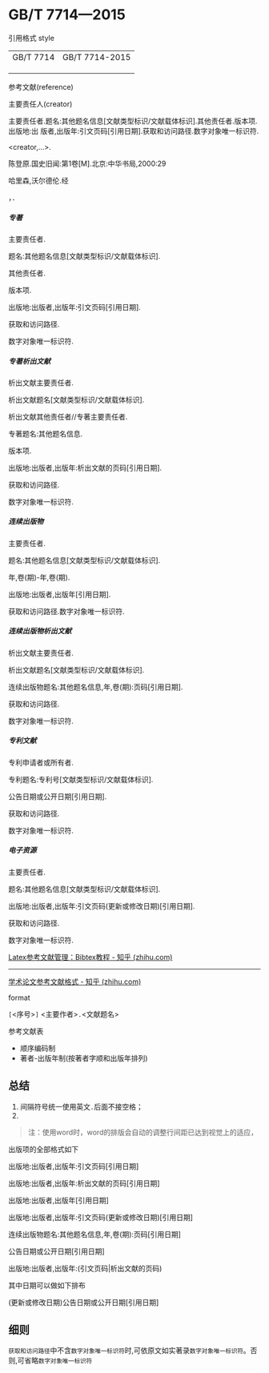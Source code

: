 # GB/T 7714—2015

引用格式 style

|           |                |
| --------- | -------------- |
| GB/T 7714 | GB/T 7714-2015 |
|           |                |
|           |                |
|           |                |













参考文献(reference)

主要责任人(creator)





主要责任者.题名:其他题名信息[文献类型标识/文献载体标识].其他责任者.版本项.出版地:出 版者,出版年:引文页码[引用日期].获取和访问路径.数字对象唯一标识符.



<creator,...>.

陈登原.国史旧闻:第1卷[M].北京:中华书局,2000:29

哈里森,沃尔德伦.经



，．



##### 专著

主要责任者.

题名:其他题名信息[文献类型标识/文献载体标识].

其他责任者.

版本项.

出版地:出版者,出版年:引文页码[引用日期].

获取和访问路径.

数字对象唯一标识符.





##### 专著析出文献

析出文献主要责任者.

析出文献题名[文献类型标识/文献载体标识].

析出文献其他责任者//专著主要责任者.

专著题名:其他题名信息.

版本项.

出版地:出版者,出版年:析出文献的页码[引用日期].

获取和访问路径.

数字对象唯一标识符.



##### 连续出版物

主要责任者.

题名:其他题名信息[文献类型标识/文献载体标识].

年,卷(期)-年,卷(期).

出版地:出版者,出版年[引用日期].

获取和访问路径.数字对象唯一标识符.



##### 连续出版物析出文献

析出文献主要责任者.

析出文献题名[文献类型标识/文献载体标识].

连续出版物题名:其他题名信息,年,卷(期):页码[引用日期].

获取和访问路径.

数字对象唯一标识符.



##### 专利文献

专利申请者或所有者.

专利题名:专利号[文献类型标识/文献载体标识].

公告日期或公开日期[引用日期].

获取和访问路径.

数字对象唯一标识符.



##### 电子资源

主要责任者.

题名:其他题名信息[文献类型标识/文献载体标识].

出版地:出版者,出版年:引文页码(更新或修改日期)[引用日期].

获取和访问路径.

数字对象唯一标识符.



[Latex参考文献管理：Bibtex教程 - 知乎 (zhihu.com)](https://zhuanlan.zhihu.com/p/114733612)



---

[学术论文参考文献格式 - 知乎 (zhihu.com)](https://zhuanlan.zhihu.com/p/53357008)



format

`[`<序号>`]` <主要作者>`.`<文献题名>







参考文献表

- 顺序编码制
- 著者-出版年制(按著者字顺和出版年排列)





## 总结

1. 间隔符号统一使用英文`.`后面不接空格；
2. 









> 注：使用word时，word的排版会自动的调整行间距已达到视觉上的适应，



出版项的全部格式如下



出版地:出版者,出版年:引文页码[引用日期]

出版地:出版者,出版年:析出文献的页码[引用日期]

出版地:出版者,出版年[引用日期]

出版地:出版者,出版年:引文页码(更新或修改日期)[引用日期]

连续出版物题名:其他题名信息,年,卷(期):页码[引用日期]

公告日期或公开日期[引用日期]



出版地:出版者,出版年:(引文页码|析出文献的页码)



其中日期可以做如下排布

(更新或修改日期)公告日期或公开日期[引用日期]











## 细则





`获取和访问路径`中不含`数字对象唯一标识符`时,可依原文如实著录`数字对象唯一标识符`。否则,可省略`数字对象唯一标识符`

